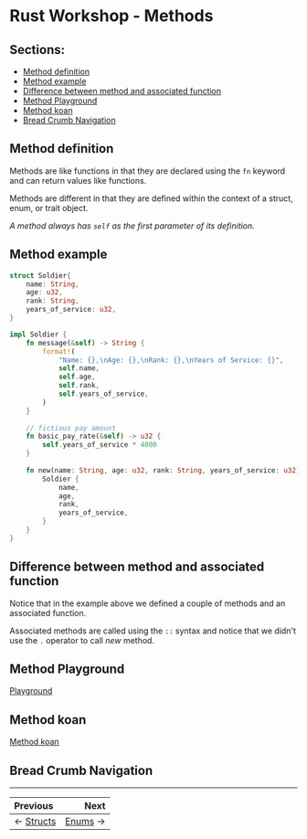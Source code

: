 # Rust Workshop - Methods

## Sections:

* [Method definition](#method-definition)
* [Method example](#method-example)
* [Difference between method and associated function](#difference-between-method-and-associated-function)
* [Method Playground](#method-playground)
* [Method koan](#method-koan)
* [Bread Crumb Navigation](#bread-crumb-navigation)

## Method definition

Methods are like functions in that they are declared using the `fn` keyword and can return values like functions.

Methods are different in that they are defined within the context of a struct, enum, or trait object.

*A method always has `self` as the first parameter of its definition.*

## Method example

```rust
struct Soldier{
    name: String,
    age: u32,
    rank: String,
    years_of_service: u32,
}

impl Soldier {
    fn message(&self) -> String {
        format!(
            "Name: {},\nAge: {},\nRank: {},\nYears of Service: {}",
            self.name,
            self.age,
            self.rank,
            self.years_of_service,
        )
    }
    
    // fictious pay amount
    fn basic_pay_rate(&self) -> u32 {
        self.years_of_service * 4000
    }
    
    fn new(name: String, age: u32, rank: String, years_of_service: u32) -> Soldier {
        Soldier {
            name,
            age,
            rank,
            years_of_service,
        }
    }
}
```

## Difference between method and associated function

Notice that in the example above we defined a couple of methods and an associated function.

Associated methods are called using the `::` syntax and notice that we didn't use the `.` operator to call *new* method.

## Method Playground

[Playground](https://play.rust-lang.org/?version=stable&mode=debug&edition=2018&gist=f22a750b80005e7b0b04e22a8ae81182)

## Method koan

[Method koan](../koans/src/methods.rs)

## Bread Crumb Navigation
_________________________

Previous | Next
:------- | ---:
← [Structs](./structs.md) | [Enums](./enums.md) →
